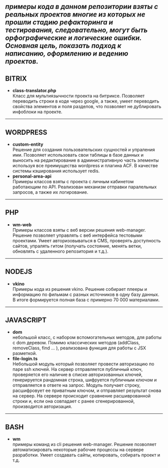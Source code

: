 *примеры кода в данном репозитории взяты с реальных проектов многие из которых не прошли стадию рефакторинга и тестирования, следовательно, могут быть орфографические и логические ошибки. Основная цель, показать подход к написанию, оформлению и ведению проектов.*
------------
## BITRIX
- **class-translator.php**<br>
Класс для мультиязычности проекта на битриксе. Позволяет переводить строки в коде через google, а также, умеет переводить свойства элементов и поля разделов, что позволяет не дублировать инфоблоки на проекте.
------------
## WORDPRESS
- **custom-entity**<br>
Решение для создания пользовательских сущностей и упраления ими. Позволяет использовать свои таблицы в базе данных и выносить на редактирование в административную часть элементы используя все преимущества wordpress и плагина ACF. В качестве системы кэширования использует redis.
- **personal-area-api**<br>
Примеры классов взяты с проекта с личным кабинетом работающим по API. Реализован механизм отправки паралельных запросов, а также их логирование.
------------
## PHP
- **wm-web**<br>
Примеры классов взяты с веб версии решения web-manager. Решение позволяет управлять с веб интерфейса тестовыми проектами. Умеет авторизовываться в CMS, проверять доступность сайтов, упралять гитом (получать состояние, менять ветки, обновлять с удаленного репозитория и т.д.).
------------
## NODEJS
- **vkino**<br>
Примеры кода из решения vkino. Решение собирает плееры и информацию по фильмам с разных источников в одну базу данных. В итоге формируется полная база с примерно 70 000 материалами.
------------
## JAVASCRIPT
- **dom**<br>
небольшой класс, с набором вспомогательных методов, для работы с dom деревом. Помимо классических методов (addClass, removeClass, find ... ), реализована функция для работы с JSX разметкой.
- **file-login.ts**<br>
Небольшой модуль который позволяет провести авторизацию по паре ssh ключей.
На сервер отправляется публичный ключ, проверяется его наличие в списке авторизованных ключей, генерируется рандомная строка, шифруется публичным ключом и отправляется в ответе на запрос.
Модуль получает строку, расшифровует ее приватным ключом, и отправляет результат снова на сервер.
На сервере происходит сравнение расшиврованной строки и, если она совпадает с ранее сгенерированной, производится авторизация.
------------
## BASH
- **wm**<br>
примеры команд из cli решения web-manager. Решение позволяет автоматизировать некоторые рабочие процессы на сервере разработки. Умеет создавать сайты, копировать, собирать проект и т.д.